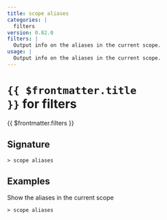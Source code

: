 ```yaml
---
title: scope aliases
categories: |
  filters
version: 0.82.0
filters: |
  Output info on the aliases in the current scope.
usage: |
  Output info on the aliases in the current scope.
---
```


# <code>{{ $frontmatter.title }}</code> for filters

<div class='command-title'>{{ $frontmatter.filters }}</div>

## Signature

```> scope aliases ```

## Examples

Show the aliases in the current scope
```shell
> scope aliases

```
